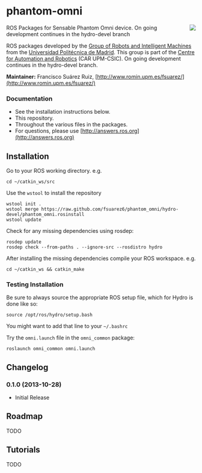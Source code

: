 phantom-omni
============

<img align="right" src="https://raw.github.com/fsuarez6/phantom_omni/hydro-devel/omni_description/resources/OmniRviz.png" />

ROS Packages for Sensable Phantom Omni device. On going development continues in the hydro-devel branch

ROS packages developed by the [Group of Robots and Intelligent Machines](http://www.romin.upm.es/) from the [Universidad Politécnica de Madrid](http://www.upm.es/internacional). This group is part of the [Centre for Automation and Robotics](http://www.car.upm-csic.es/) (CAR UPM-CSIC). On going development continues in the hydro-devel branch.

**Maintainer:** Francisco Suárez Ruiz, [http://www.romin.upm.es/fsuarez/](http://www.romin.upm.es/fsuarez/)

### Documentation
* See the installation instructions below.
* This repository.
* Throughout the various files in the packages.
* For questions, please use [http://answers.ros.org](http://answers.ros.org)

## Installation

Go to your ROS working directory. e.g.
```
cd ~/catkin_ws/src
``` 
Use the `wstool` to install the repository
```
wstool init .
wstool merge https://raw.github.com/fsuarez6/phantom_omni/hydro-devel/phantom_omni.rosinstall
wstool update
``` 
Check for any missing dependencies using rosdep:
```
rosdep update
rosdep check --from-paths . --ignore-src --rosdistro hydro
``` 
After installing the missing dependencies compile your ROS workspace. e.g.
```
cd ~/catkin_ws && catkin_make
``` 

### Testing Installation

Be sure to always source the appropriate ROS setup file, which for Hydro is done like so:
```
source /opt/ros/hydro/setup.bash
``` 
You might want to add that line to your `~/.bashrc`

Try the `omni.launch` file in the `omni_common` package:
```
roslaunch omni_common omni.launch
``` 


## Changelog
### 0.1.0 (2013-10-28)
* Initial Release


## Roadmap
TODO


## Tutorials
TODO
